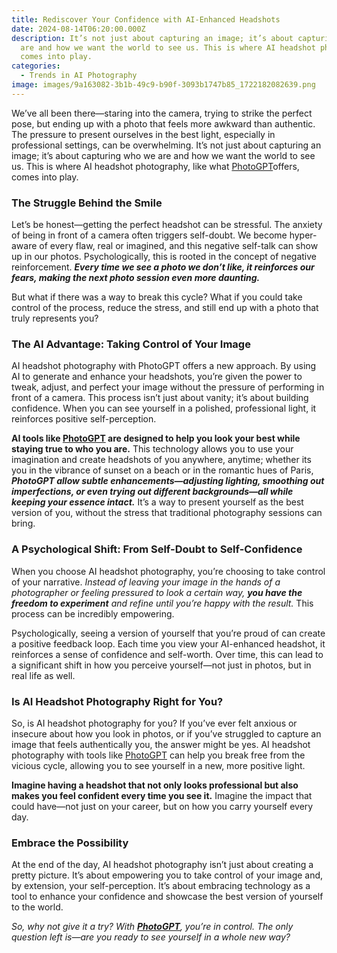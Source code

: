 ```yaml
---
title: Rediscover Your Confidence with AI-Enhanced Headshots
date: 2024-08-14T06:20:00.000Z
description: It’s not just about capturing an image; it’s about capturing who we
  are and how we want the world to see us. This is where AI headshot photography
  comes into play.
categories:
  - Trends in AI Photography
image: images/9a163082-3b1b-49c9-b90f-3093b1747b85_1722182082639.png
---
```

We’ve all been there—staring into the camera, trying to strike the perfect pose, but ending up with a photo that feels more awkward than authentic. The pressure to present ourselves in the best light, especially in professional settings, can be overwhelming. It’s not just about capturing an image; it’s about capturing who we are and how we want the world to see us. This is where AI headshot photography, like what [PhotoGPT](https://www.photogptai.com)offers, comes into play.

### The Struggle Behind the Smile

Let’s be honest—getting the perfect headshot can be stressful. The anxiety of being in front of a camera often triggers self-doubt. We become hyper-aware of every flaw, real or imagined, and this negative self-talk can show up in our photos. Psychologically, this is rooted in the concept of negative reinforcement. _**Every time we see a photo we don’t like, it reinforces our fears, making the next photo session even more daunting.**_

But what if there was a way to break this cycle? What if you could take control of the process, reduce the stress, and still end up with a photo that truly represents you?

### The AI Advantage: Taking Control of Your Image

AI headshot photography with PhotoGPT offers a new approach. By using AI to generate and enhance your headshots, you’re given the power to tweak, adjust, and perfect your image without the pressure of performing in front of a camera. This process isn’t just about vanity; it’s about building confidence. When you can see yourself in a polished, professional light, it reinforces positive self-perception.

**AI tools like [PhotoGPT](https://www.photogptai.com) are designed to help you look your best while staying true to who you are.** This technology allows you to use your imagination and create headshots of you anywhere, anytime; whether its you in the vibrance of sunset on a beach or in the romantic hues of Paris, _**PhotoGPT allow subtle enhancements—adjusting lighting, smoothing out imperfections, or even trying out different backgrounds—all while keeping your essence intact.**_ It’s a way to present yourself as the best version of you, without the stress that traditional photography sessions can bring.

### A Psychological Shift: From Self-Doubt to Self-Confidence

When you choose AI headshot photography, you’re choosing to take control of your narrative. _Instead of leaving your image in the hands of a photographer or feeling pressured to look a certain way, **you have the freedom to experiment** and refine until you’re happy with the result._ This process can be incredibly empowering. 

Psychologically, seeing a version of yourself that you’re proud of can create a positive feedback loop. Each time you view your AI-enhanced headshot, it reinforces a sense of confidence and self-worth. Over time, this can lead to a significant shift in how you perceive yourself—not just in photos, but in real life as well.

### Is AI Headshot Photography Right for You?

So, is AI headshot photography for you? If you’ve ever felt anxious or insecure about how you look in photos, or if you’ve struggled to capture an image that feels authentically you, the answer might be yes. AI headshot photography with tools like [PhotoGPT](https://www.photogptai.com) can help you break free from the vicious cycle, allowing you to see yourself in a new, more positive light.

**Imagine having a headshot that not only looks professional but also makes you feel confident every time you see it.** Imagine the impact that could have—not just on your career, but on how you carry yourself every day. 

### Embrace the Possibility

At the end of the day, AI headshot photography isn’t just about creating a pretty picture. It’s about empowering you to take control of your image and, by extension, your self-perception. It’s about embracing technology as a tool to enhance your confidence and showcase the best version of yourself to the world.

_So, why not give it a try? With **[PhotoGPT](https://www.photogptai.com)**, you’re in control. The only question left is—are you ready to see yourself in a whole new way?_
